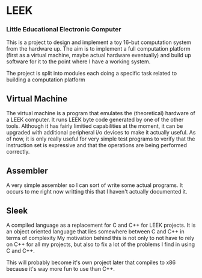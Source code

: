 LEEK
====

### **L**ittle **E**ducational **E**lectronic **C**omputer

This is a project to design and implement a toy 16-but computation system from the hardware up.
The aim is to implement a full computation platform (first as a virtual machine, maybe actual hardware eventually)
and build up software for it to the point where I have a working system.

The project is split into modules each doing a specific task related to building a computation platform

Virtual Machine
---------------

The virtual machine is a program that emulates the (theoretical) hardware of a LEEK computer.
It runs LEEK byte code generated by one of the other tools.
Although it has fairly limitied capabilities at the moment, it can be upgraded with additional peripheral i/o devices to make it actually useful.
As of now, it is only really useful for very simple test programs to verify that the instruction set is expressive and that the operations are being performed correctly.

Assembler
---------

A very simple assembler so I can sort of write some actual programs.
It occurs to me right now writting this that I haven't actually documented it.

Sleek
-----

A compiled language as a replacement for C and C++ for LEEK projects.
It is an object oriented language that lies somewhere between C and C++ in terms of complexity
My motivation behind this is not only to not have to rely on C++ for all my projects,
but also to fix a lot of the problems I find in using C and C++.

This will probably become it's own project later that compiles to x86 because it's way more fun to use than C++.
